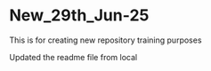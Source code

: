 # New_29th_Jun-25
This is for creating new repository training purposes

Updated the readme file from local


